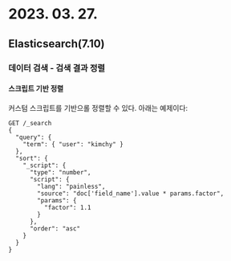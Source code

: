 # 2023. 03. 27.

## Elasticsearch(7.10)

### 데이터 검색 - 검색 결과 정렬

#### 스크립트 기반 정렬

커스텀 스크립트를 기반으롤 정렬할 수 있다. 아래는 예제이다:

```http
GET /_search
{
  "query": {
    "term": { "user": "kimchy" }
  },
  "sort": {
    "_script": {
      "type": "number",
      "script": {
        "lang": "painless",
        "source": "doc['field_name'].value * params.factor",
        "params": {
          "factor": 1.1
        }
      },
      "order": "asc"
    }
  }
}
```

